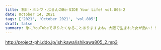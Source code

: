 ```yaml
---
title: 石川・ホンマ・ぶるんのBe-SIDE Your Life! vol.805-2
date: October 14, 2021
tags: ['2021', 'October 2021', 'vol.805']
draft: false
summary: 急にYouTubeでほりたくなることありますよね。大阪で生まれた女が熱い！！
---
```


http://project-phi.ddo.jp/ishikawa/ishikawa805_2.mp3
